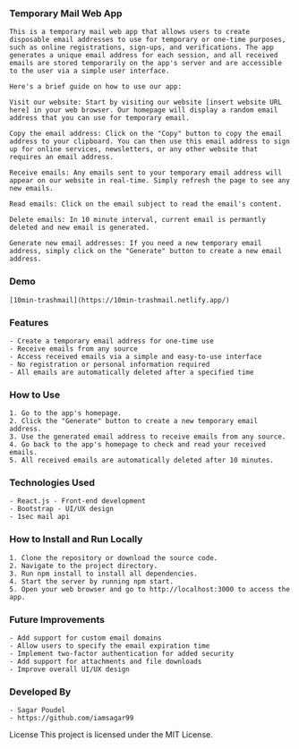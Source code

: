 ### Temporary Mail Web App
    This is a temporary mail web app that allows users to create disposable email addresses to use for temporary or one-time purposes, such as online registrations, sign-ups, and verifications. The app generates a unique email address for each session, and all received emails are stored temporarily on the app's server and are accessible to the user via a simple user interface.

    Here's a brief guide on how to use our app:

    Visit our website: Start by visiting our website [insert website URL here] in your web browser. Our homepage will display a random email address that you can use for temporary email.

    Copy the email address: Click on the "Copy" button to copy the email address to your clipboard. You can then use this email address to sign up for online services, newsletters, or any other website that requires an email address.

    Receive emails: Any emails sent to your temporary email address will appear on our website in real-time. Simply refresh the page to see any new emails.

    Read emails: Click on the email subject to read the email's content. 

    Delete emails: In 10 minute interval, current email is permantly deleted and new email is generated.

    Generate new email addresses: If you need a new temporary email address, simply click on the "Generate" button to create a new email address.
### Demo
    [10min-trashmail](https://10min-trashmail.netlify.app/)
    
### Features
    - Create a temporary email address for one-time use
    - Receive emails from any source
    - Access received emails via a simple and easy-to-use interface
    - No registration or personal information required
    - All emails are automatically deleted after a specified time
### How to Use
    1. Go to the app's homepage.
    2. Click the "Generate" button to create a new temporary email address.
    3. Use the generated email address to receive emails from any source.
    4. Go back to the app's homepage to check and read your received emails.
    5. All received emails are automatically deleted after 10 minutes.
### Technologies Used
    - React.js - Front-end development
    - Bootstrap - UI/UX design
    - 1sec mail api

### How to Install and Run Locally
    1. Clone the repository or download the source code.
    2. Navigate to the project directory.
    3. Run npm install to install all dependencies.
    4. Start the server by running npm start.
    5. Open your web browser and go to http://localhost:3000 to access the app.
### Future Improvements
    - Add support for custom email domains
    - Allow users to specify the email expiration time
    - Implement two-factor authentication for added security
    - Add support for attachments and file downloads
    - Improve overall UI/UX design
### Developed By
    - Sagar Poudel
    - https://github.com/iamsagar99

License
This project is licensed under the MIT License.


